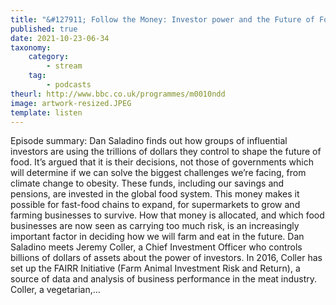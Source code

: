 ```yaml
---
title: "&#127911; Follow the Money: Investor power and the Future of Food"
published: true
date: 2021-10-23-06-34
taxonomy:
    category:
        - stream
    tag:
        - podcasts
theurl: http://www.bbc.co.uk/programmes/m0010ndd
image: artwork-resized.JPEG
template: listen
---
```


Episode summary: Dan Saladino finds out how groups of influential investors are using the trillions of dollars they control to shape the future of food. It&rsquo;s argued that it is their decisions, not those of governments which will determine if we can solve the biggest challenges we&rsquo;re facing, from climate change to obesity. These funds, including our savings and pensions, are invested in the global food system. This money makes it possible for fast-food chains to expand, for supermarkets to grow and farming businesses to survive. How that money is allocated, and which food businesses are now seen as carrying too much risk, is an increasingly important factor in deciding how we will farm and eat in the future. Dan Saladino meets Jeremy Coller, a Chief Investment Officer who controls billions of dollars of assets about the power of investors. In 2016, Coller has set up the FAIRR Initiative (Farm Animal Investment Risk and Return), a source of data and analysis of business performance in the meat industry. Coller, a vegetarian,&hellip;
